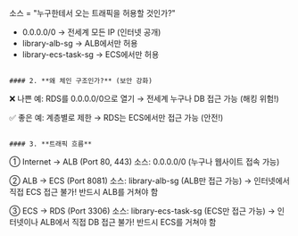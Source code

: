 소스 = "누구한테서 오는 트래픽을 허용할 것인가?"

- 0.0.0.0/0        → 전세계 모든 IP (인터넷 공개)
- library-alb-sg   → ALB에서만 허용
- library-ecs-task-sg → ECS에서만 허용
```

#### 2. **왜 체인 구조인가?** (보안 강화)
```
❌ 나쁜 예: RDS를 0.0.0.0/0으로 열기
→ 전세계 누구나 DB 접근 가능 (해킹 위험!)

✅ 좋은 예: 계층별로 제한
→ RDS는 ECS에서만 접근 가능 (안전!)
```

#### 3. **트래픽 흐름**
```
① Internet → ALB (Port 80, 443)
소스: 0.0.0.0/0 (누구나 웹사이트 접속 가능)

② ALB → ECS (Port 8081)
소스: library-alb-sg (ALB만 접근 가능)
→ 인터넷에서 직접 ECS 접근 불가! 반드시 ALB를 거쳐야 함

③ ECS → RDS (Port 3306)
소스: library-ecs-task-sg (ECS만 접근 가능)
→ 인터넷이나 ALB에서 직접 DB 접근 불가! 반드시 ECS를 거쳐야 함